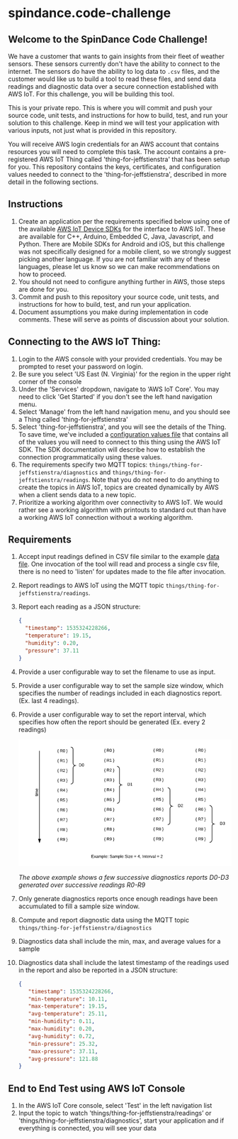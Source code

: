# spindance.code-challenge
## Welcome to the SpinDance Code Challenge!

We have a customer that wants to gain insights from their fleet of weather sensors. These sensors currently don't have the ability
to connect to the internet. The sensors do have the ability to log data to `.csv` files, and the customer would like us
to build a tool to read these files, and send data readings and diagnostic data over a secure connection established with AWS IoT.
For this challenge, you will be building this tool.

This is your private repo. This is where you will commit and push
 your source code, unit tests, and instructions for how to build, test, and run your solution to this challenge. Keep
 in mind we will test your application with various inputs, not just what is provided in this repository. 

You will receive AWS login credentials for an AWS account that contains resources you will need to complete this task. 
The account contains a pre-registered AWS IoT Thing called 'thing-for-jeffstienstra' that has been setup for you. This repository
contains the keys, certificates, and configuration values needed to connect to the 'thing-for-jeffstienstra', described in more 
detail in the following sections. 
  

## Instructions
1. Create an application per the requirements specified below using one of the available [AWS IoT Device SDKs](https://docs.aws.amazon.com/iot/latest/developerguide/iot-sdks.html) for the interface to AWS IoT. These are available for C++, Arduino, Embedded C, Java, Javascript, and Python. There are Mobile SDKs for Android and iOS, but this challenge was not specifically designed for a mobile client, so we strongly suggest picking another language. If you are not familiar with any of these languages, please let us know so we can make recommendations on how to proceed.
1. You should not need to configure anything further in AWS, those steps are done for you.
1. Commit and push to this repository your source code, unit tests, and instructions for how to build, test, and run your application.
1. Document assumptions you make during implementation in code comments. These will serve as points of discussion about your solution.


## Connecting to the AWS IoT Thing:
1. Login to the AWS console with your provided credentials. You may be prompted to reset your password on login.
1. Be sure you select 'US East (N. Virginia)' for the region in the upper right corner of the console
1. Under the 'Services' dropdown, navigate to ‘AWS IoT Core'. You may need to click 'Get Started' if you don't see the left hand navigation menu.
1. Select ‘Manage' from the left hand navigation menu, and you should see a Thing called 'thing-for-jeffstienstra'
1. Select 'thing-for-jeffstienstra', and you will see the details of the Thing. To save time, we've included a [configuration values file](configuration-values.md)
that contains all of the values you will need to connect to this thing using the AWS IoT SDK. The SDK documentation will describe how to establish the connection programmatically using these values.
1. The requirements specify two MQTT topics: `things/thing-for-jeffstienstra/diagnostics` and `things/thing-for-jeffstienstra/readings`. Note that you do not need to do anything to create the topics in AWS IoT, topics are created dynamically by AWS when a client sends data to a new topic.
1. Prioritize a working algorithm over connectivity to AWS IoT. We would rather see a working algorithm with printouts to standard out than have a working AWS IoT connection without a working algorithm.



## Requirements


1. Accept input readings defined in CSV file similar to the example [data file](data/readings.csv). One invocation of the tool will read and process a single csv file, there is no need to 'listen' for updates made to the file after invocation.
1. Report readings to AWS IoT using the MQTT topic `things/thing-for-jeffstienstra/readings`. 
1. Report each reading as a JSON structure:
    ```json
    {
      "timestamp": 1535324228266,
      "temperature": 19.15,
      "humidity": 0.20,
      "pressure": 37.11
    }
    ```
1. Provide a user configurable way to set the filename to use as input.
1. Provide a user configurable way to set the sample size window, which specifies the number of readings included in each diagnostics report. (Ex. last 4 readings).
1. Provide a user configurable way to set the report interval, which specifies how often the report should be generated (Ex. every 2 readings)

    ![example](sliding-window-example.png)

    *The above example shows a few successive diagnostics reports D0-D3 generated over successive readings R0-R9*  

1. Only generate diagnostics reports once enough readings have been accumulated to fill a sample size window.
1. Compute and report diagnostic data using the MQTT topic `things/thing-for-jeffstienstra/diagnostics`
1. Diagnostics data shall include the min, max, and average values for a sample
1. Diagnostics data shall include the latest timestamp of the readings used in the report and also be reported in a JSON structure:
   ```json
   {
      "timestamp": 1535324228266,
      "min-temperature": 10.11,
      "max-temperature": 19.15,
      "avg-temperature": 25.11,
      "min-humidity": 0.11,
      "max-humidity": 0.20,
      "avg-humidity": 0.72,
      "min-pressure": 25.32,
      "max-pressure": 37.11,
      "avg-pressure": 121.88
   }
   ```

## End to End Test using AWS IoT Console
1. In the AWS IoT Core console, select 'Test' in the left navigation list
1. Input the topic to watch 'things/thing-for-jeffstienstra/readings’ or 'things/thing-for-jeffstienstra/diagnostics’, start your application and if everything is connected, you will see your data
